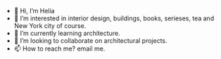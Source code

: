 - 👋 Hi, I’m Helia
- 👀 I’m interested in interior design, buildings, books, serieses, tea and New York city of course.
- 🌱 I’m currently learning architecture.
- 💞️ I’m looking to collaborate on architectural projects.
- 📫 How to reach me? email me.

<!---
HeliaMadeThis/HeliaMadeThis is a ✨ special ✨ repository because its `README.md` (this file) appears on your GitHub profile.
You can click the Preview link to take a look at your changes.
--->
